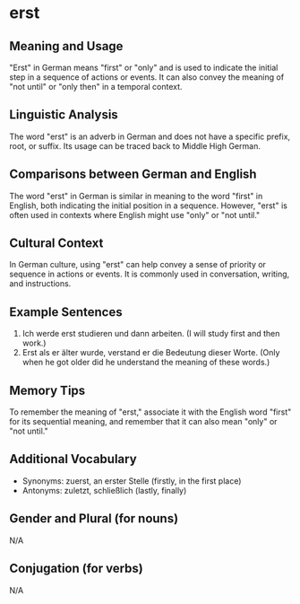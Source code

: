 # erst
## Meaning and Usage
"Erst" in German means "first" or "only" and is used to indicate the initial step in a sequence of actions or events. It can also convey the meaning of "not until" or "only then" in a temporal context.

## Linguistic Analysis
The word "erst" is an adverb in German and does not have a specific prefix, root, or suffix. Its usage can be traced back to Middle High German.

## Comparisons between German and English
The word "erst" in German is similar in meaning to the word "first" in English, both indicating the initial position in a sequence. However, "erst" is often used in contexts where English might use "only" or "not until."

## Cultural Context
In German culture, using "erst" can help convey a sense of priority or sequence in actions or events. It is commonly used in conversation, writing, and instructions.

## Example Sentences
1. Ich werde erst studieren und dann arbeiten. (I will study first and then work.)
2. Erst als er älter wurde, verstand er die Bedeutung dieser Worte. (Only when he got older did he understand the meaning of these words.)

## Memory Tips
To remember the meaning of "erst," associate it with the English word "first" for its sequential meaning, and remember that it can also mean "only" or "not until."

## Additional Vocabulary
- Synonyms: zuerst, an erster Stelle (firstly, in the first place)
- Antonyms: zuletzt, schließlich (lastly, finally)

## Gender and Plural (for nouns)
N/A

## Conjugation (for verbs)
N/A
